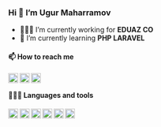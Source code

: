 ### Hi 👋 I’m Ugur Maharramov

- 👨🏽‍💻 I’m currently working for **EDUAZ CO**
- 🌱 I’m currently learning **PHP LARAVEL**


#### 📫 How to reach me

<a href="https://www.linkedin.com/in/ugurmaharramov">
    <img align="left" width="20px" src="https://simpleicons.vercel.app/linkedin/000">
</a>

<a href="https://t.me/Ugur_Maharramov">
    <img align="left" width="20px" src="https://simpleicons.vercel.app/telegram/000">
</a>

<a href="https://www.instagram.com/ugur_maharramov">
    <img align="left" width="20px" src="https://simpleicons.vercel.app/instagram/000">
</a>

<br>

#### 👨🏻‍💻 Languages and tools

<img align="left" width="20px" src="https://simpleicons.vercel.app/php/000">
<img align="left" width="20px" src="https://simpleicons.vercel.app/laravel/000">
<img align="left" width="20px" src="https://simpleicons.vercel.app/mysql/000">
<img align="left" width="20px" src="https://simpleicons.vercel.app/postgresql/000">
<img align="left" width="20px" src="https://simpleicons.vercel.app/javascript/000">
<img align="left" width="20px" src="https://simpleicons.vercel.app/jquery/000">
